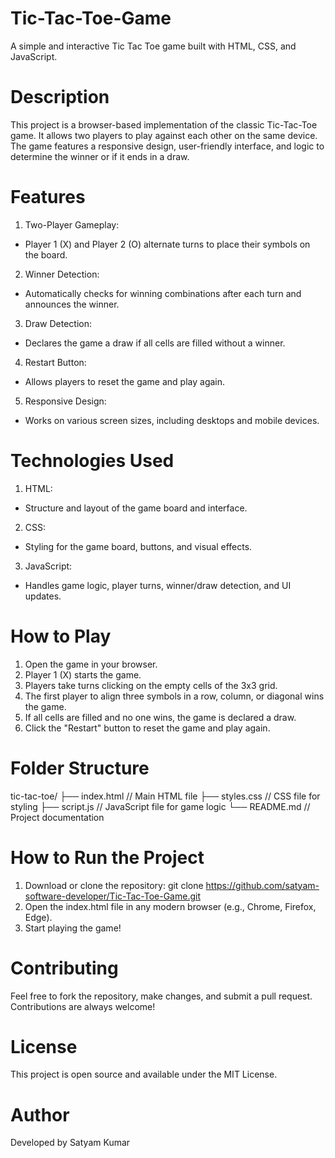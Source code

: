 # Tic-Tac-Toe-Game
A simple and interactive Tic Tac Toe game built with HTML, CSS, and JavaScript.

# Description
This project is a browser-based implementation of the classic Tic-Tac-Toe game. It allows two players to play against each other on the same device. The game features a responsive design, user-friendly interface, and logic to determine the winner or if it ends in a draw.
# Features
1. Two-Player Gameplay:

 - Player 1 (X) and Player 2 (O) alternate turns to place their symbols on the board.
2. Winner Detection:

 - Automatically checks for winning combinations after each turn and announces the winner.
3. Draw Detection:

 - Declares the game a draw if all cells are filled without a winner.
4. Restart Button:

 - Allows players to reset the game and play again.
5. Responsive Design:

- Works on various screen sizes, including desktops and mobile devices.
# Technologies Used
1. HTML:

 - Structure and layout of the game board and interface.
2. CSS:

 - Styling for the game board, buttons, and visual effects.
3. JavaScript:

 - Handles game logic, player turns, winner/draw detection, and UI updates.
# How to Play
1. Open the game in your browser.
2. Player 1 (X) starts the game.
3. Players take turns clicking on the empty cells of the 3x3 grid.
4. The first player to align three symbols in a row, column, or diagonal wins the game.
5. If all cells are filled and no one wins, the game is declared a draw.
6. Click the "Restart" button to reset the game and play again.

# Folder Structure
tic-tac-toe/
├── index.html           // Main HTML file
├── styles.css           // CSS file for styling
├── script.js            // JavaScript file for game logic
└── README.md            // Project documentation
# How to Run the Project
1. Download or clone the repository:
   git clone https://github.com/satyam-software-developer/Tic-Tac-Toe-Game.git
2. Open the index.html file in any modern browser (e.g., Chrome, Firefox, Edge).
3. Start playing the game!
# Contributing
Feel free to fork the repository, make changes, and submit a pull request. Contributions are always welcome!
# License
This project is open source and available under the MIT License.
# Author
Developed by Satyam Kumar

